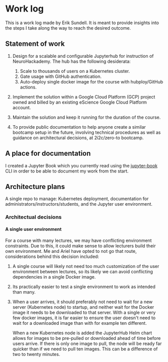 # Work log

This is a work log made by Erik Sundell. It is meant to provide insights into
the steps I take along the way to reach the desired outcome.

## Statement of work

1. Design for a scalable and configurable Jupyterhub for instruction of NeuroHackademy. The hub has the following desiderata:

    1. Scale to thousands of users on a Kubernetes cluster.
    1. Gate usage with GitHub authentication.
    1. Auto-deploy single docker image for the course with hubploy/GitHub actions.

2. Implement the solution within a Google Cloud Platform (GCP) project owned and billed by an existing eScience Google Cloud Platform account.

3. Maintain the solution and keep it running for the duration of the course.

4. To provide public documentation to help anyone create a similar bootcamp setup in the future, involving technical procedures as well as guidance on architectural decisions, at 2i2c/zero-to bootcamp. 

## A place for documentation

I created a Jupyter Book which you currently read using the
[jupyter-book](https://github.com/executablebooks/jupyter-book) CLI in order to
be able to document my work from the start.

## Architecture plans

A single repo to manage: Kubernetes deployment, documentation for
administrators/instructors/students, and the Jupyter user environment.

### Architectual decisions

#### A single user environment

For a course with many lectures, we may have conflicting environment
constraints. Due to this, it could make sense to allow lecturers build their own
environment. Me and Ariel have opted to not go that route, considerations behind
this decision included:

1. A single course will likely not need too much customization of the user
   environment between lectures, so its likely we can avoid conflicting
   dependencies in a single Docker image.

1. Its practically easier to test a single environment to work as intended
   than many.

1. When a user arrives, it should preferably not need to wait for a new server
   (Kubernetes node) to startup, and neither wait for the Docker image it needs
   to be downloaded to that server. With a single or very few docker images, it
   is far easier to ensure the user doesn't need to wait for a downloaded image
   than with for example ten different.

   When a new Kubernetes node is added the JupyterHub Helm chart allows for
   images to be pre-pulled or downloaded ahead of time before users arrive. If
   there is only one image to pull, the node will be ready far quicker than if
   we need to pull ten images. This can be a difference of two to twenty
   minutes.

